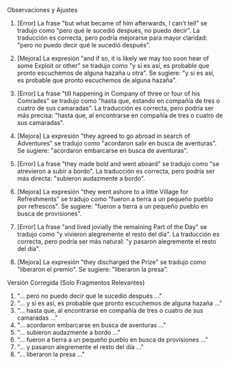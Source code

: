 Observaciones y Ajustes

1. [Error] La frase "but what became of him afterwards, I can't tell" se tradujo como "pero qué le sucedió después, no puedo decir". La traducción es correcta, pero podría mejorarse para mayor claridad: "pero no puedo decir qué le sucedió después".

2. [Mejora] La expresión "and if so, it is likely we may too soon hear of some Exploit or other" se tradujo como "y si es así, es probable que pronto escuchemos de alguna hazaña u otra". Se sugiere: "y si es así, es probable que pronto escuchemos de alguna hazaña".

3. [Error] La frase "till happening in Company of three or four of his Comrades" se tradujo como "hasta que, estando en compañía de tres o cuatro de sus camaradas". La traducción es correcta, pero podría ser más precisa: "hasta que, al encontrarse en compañía de tres o cuatro de sus camaradas".

4. [Mejora] La expresión "they agreed to go abroad in search of Adventures" se tradujo como "acordaron salir en busca de aventuras". Se sugiere: "acordaron embarcarse en busca de aventuras".

5. [Error] La frase "they made bold and went aboard" se tradujo como "se atrevieron a subir a bordo". La traducción es correcta, pero podría ser más directa: "subieron audazmente a bordo".

6. [Mejora] La expresión "they went ashore to a little Village for Refreshments" se tradujo como "fueron a tierra a un pequeño pueblo por refrescos". Se sugiere: "fueron a tierra a un pequeño pueblo en busca de provisiones".

7. [Error] La frase "and lived jovially the remaining Part of the Day" se tradujo como "y vivieron alegremente el resto del día". La traducción es correcta, pero podría ser más natural: "y pasaron alegremente el resto del día".

8. [Mejora] La expresión "they discharged the Prize" se tradujo como "liberaron el premio". Se sugiere: "liberaron la presa".

Versión Corregida (Solo Fragmentos Relevantes)

1. "... pero no puedo decir qué le sucedió después ..."
2. "... y si es así, es probable que pronto escuchemos de alguna hazaña ..."
3. "... hasta que, al encontrarse en compañía de tres o cuatro de sus camaradas ..."
4. "... acordaron embarcarse en busca de aventuras ..."
5. "... subieron audazmente a bordo ..."
6. "... fueron a tierra a un pequeño pueblo en busca de provisiones ..."
7. "... y pasaron alegremente el resto del día ..."
8. "... liberaron la presa ..."